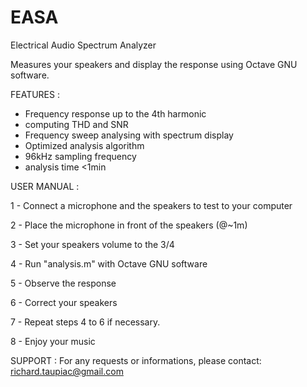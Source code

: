 # EASA
Electrical Audio Spectrum Analyzer

Measures your speakers and display the response using Octave GNU software.

FEATURES :
- Frequency response up to the 4th harmonic
- computing THD and SNR
- Frequency sweep analysing with spectrum display
- Optimized analysis algorithm
- 96kHz sampling frequency
- analysis time <1min

USER MANUAL :

1 - Connect a microphone and the speakers to test to your computer

2 - Place the microphone in front of the speakers (@~1m)

3 - Set your speakers volume to the 3/4

4 - Run "analysis.m" with Octave GNU software

5 - Observe the response

6 - Correct your speakers

7 - Repeat steps 4 to 6 if necessary.

8 - Enjoy your music

SUPPORT :
For any requests or informations, please contact: richard.taupiac@gmail.com
